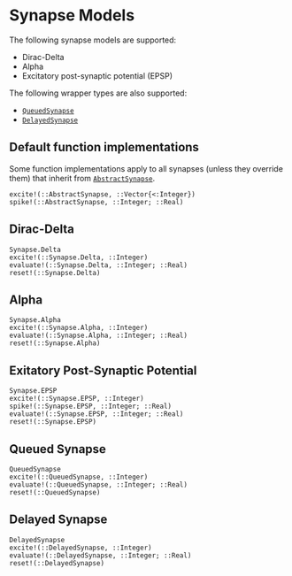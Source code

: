 # Synapse Models

The following synapse models are supported:
- Dirac-Delta
- Alpha
- Excitatory post-synaptic potential (EPSP)

The following wrapper types are also supported:
- [`QueuedSynapse`](@ref)
- [`DelayedSynapse`](@ref)

## Default function implementations

Some function implementations apply to all synapses (unless they override them) that inherit from [`AbstractSynapse`](@ref).

```@docs
excite!(::AbstractSynapse, ::Vector{<:Integer})
spike!(::AbstractSynapse, ::Integer; ::Real)
```

## Dirac-Delta

```@docs
Synapse.Delta
excite!(::Synapse.Delta, ::Integer)
evaluate!(::Synapse.Delta, ::Integer; ::Real)
reset!(::Synapse.Delta)
```

## Alpha

```@docs
Synapse.Alpha
excite!(::Synapse.Alpha, ::Integer)
evaluate!(::Synapse.Alpha, ::Integer; ::Real)
reset!(::Synapse.Alpha)
```

## Exitatory Post-Synaptic Potential

```@docs
Synapse.EPSP
excite!(::Synapse.EPSP, ::Integer)
spike!(::Synapse.EPSP, ::Integer; ::Real)
evaluate!(::Synapse.EPSP, ::Integer; ::Real)
reset!(::Synapse.EPSP)
```

## Queued Synapse

```@docs
QueuedSynapse
excite!(::QueuedSynapse, ::Integer)
evaluate!(::QueuedSynapse, ::Integer; ::Real)
reset!(::QueuedSynapse)
```

## Delayed Synapse

```@docs
DelayedSynapse
excite!(::DelayedSynapse, ::Integer)
evaluate!(::DelayedSynapse, ::Integer; ::Real)
reset!(::DelayedSynapse)
```